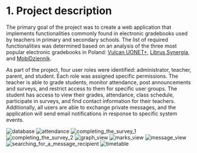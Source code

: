 # 1. Project description
The primary goal of the project was to create a web application that implements functionalities commonly found in electronic gradebooks used by teachers in primary and secondary schools. The list of required functionalities was determined based on an analysis of the three most popular electronic gradebooks in Poland: [Vulcan UONET+](https://uonetplus.vulcan.net.pl/), [Librus Synergia](https://portal.librus.pl/rodzina/synergia/loguj), and [MobiDziennik](https://mobidziennik.pl/logowanie).

As part of the project, four user roles were identified: administrator, teacher, parent, and student. Each role was assigned specific permissions. The teacher is able to grade students, monitor attendance, post announcements and surveys, and restrict access to them for specific user groups. The student has access to view their grades, attendance, class schedule, participate in surveys, and find contact information for their teachers. Additionally, all users are able to exchange private messages, and the application will send email notifications in response to specific system events.

![database](https://github.com/user-attachments/assets/9f6bf502-25ee-4d53-8838-01a075015855)
![attendance](https://github.com/user-attachments/assets/6f905cdd-3f26-49a2-aa5d-f3134b1d70db)
![completing_the_survey_1](https://github.com/user-attachments/assets/2ad1635b-45de-4cf0-a8f0-5fb1552a4863)
![completing_the_survey_2](https://github.com/user-attachments/assets/e6b9f389-33dd-4e64-9a43-a9fa2d55ce54)
![graph_view](https://github.com/user-attachments/assets/384e3154-fc3a-47bc-aa7e-c7577a384a24)
![marks_view](https://github.com/user-attachments/assets/b60db239-94d6-49d0-91db-fb3cc8c38ea6)
![message_view](https://github.com/user-attachments/assets/3aa1d961-a00d-47d5-a015-877cc205e567)
![searching_for_a_message_recipient](https://github.com/user-attachments/assets/4f1f174e-4a7a-48fa-9920-4211e0b33d3d)
![timetable](https://github.com/user-attachments/assets/56709ff6-4ae2-4b30-a8a7-e70e8596b294)
